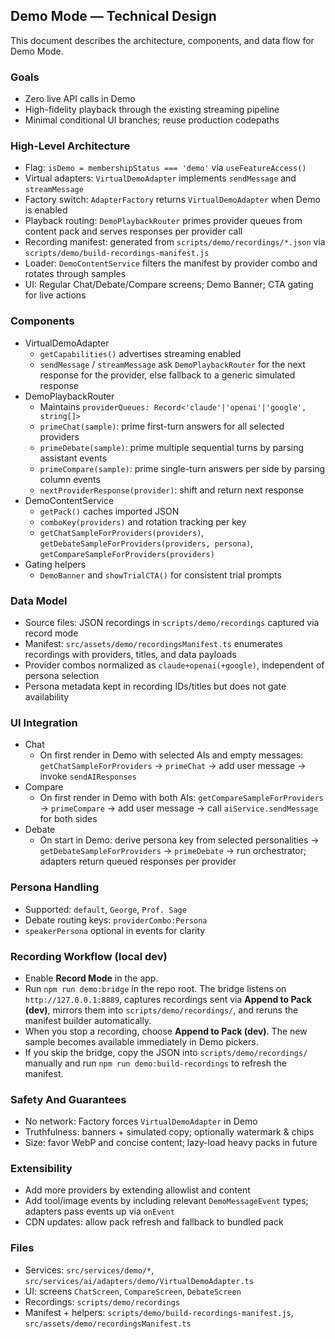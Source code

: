 ## Demo Mode — Technical Design

This document describes the architecture, components, and data flow for Demo Mode.

### Goals
- Zero live API calls in Demo
- High-fidelity playback through the existing streaming pipeline
- Minimal conditional UI branches; reuse production codepaths

### High-Level Architecture
- Flag: `isDemo = membershipStatus === 'demo'` via `useFeatureAccess()`
- Virtual adapters: `VirtualDemoAdapter` implements `sendMessage` and `streamMessage`
- Factory switch: `AdapterFactory` returns `VirtualDemoAdapter` when Demo is enabled
- Playback routing: `DemoPlaybackRouter` primes provider queues from content pack and serves responses per provider call
- Recording manifest: generated from `scripts/demo/recordings/*.json` via `scripts/demo/build-recordings-manifest.js`
- Loader: `DemoContentService` filters the manifest by provider combo and rotates through samples
- UI: Regular Chat/Debate/Compare screens; Demo Banner; CTA gating for live actions

### Components
- VirtualDemoAdapter
  - `getCapabilities()` advertises streaming enabled
  - `sendMessage` / `streamMessage` ask `DemoPlaybackRouter` for the next response for the provider, else fallback to a generic simulated response
- DemoPlaybackRouter
  - Maintains `providerQueues: Record<'claude'|'openai'|'google', string[]>`
  - `primeChat(sample)`: prime first-turn answers for all selected providers
  - `primeDebate(sample)`: prime multiple sequential turns by parsing assistant events
  - `primeCompare(sample)`: prime single-turn answers per side by parsing column events
  - `nextProviderResponse(provider)`: shift and return next response
- DemoContentService
  - `getPack()` caches imported JSON
  - `comboKey(providers)` and rotation tracking per key
  - `getChatSampleForProviders(providers)`, `getDebateSampleForProviders(providers, persona)`, `getCompareSampleForProviders(providers)`
- Gating helpers
  - `DemoBanner` and `showTrialCTA()` for consistent trial prompts

### Data Model
- Source files: JSON recordings in `scripts/demo/recordings` captured via record mode
- Manifest: `src/assets/demo/recordingsManifest.ts` enumerates recordings with providers, titles, and data payloads
- Provider combos normalized as `claude+openai(+google)`, independent of persona selection
- Persona metadata kept in recording IDs/titles but does not gate availability

### UI Integration
- Chat
  - On first render in Demo with selected AIs and empty messages: `getChatSampleForProviders` → `primeChat` → add user message → invoke `sendAIResponses`
- Compare
  - On first render in Demo with both AIs: `getCompareSampleForProviders` → `primeCompare` → add user message → call `aiService.sendMessage` for both sides
- Debate
  - On start in Demo: derive persona key from selected personalities → `getDebateSampleForProviders` → `primeDebate` → run orchestrator; adapters return queued responses per provider

### Persona Handling
- Supported: `default`, `George`, `Prof. Sage`
- Debate routing keys: `providerCombo:Persona`
- `speakerPersona` optional in events for clarity

### Recording Workflow (local dev)
- Enable **Record Mode** in the app.
- Run `npm run demo:bridge` in the repo root. The bridge listens on `http://127.0.0.1:8889`, captures recordings sent via **Append to Pack (dev)**, mirrors them into `scripts/demo/recordings/`, and reruns the manifest builder automatically.
- When you stop a recording, choose **Append to Pack (dev)**. The new sample becomes available immediately in Demo pickers.
- If you skip the bridge, copy the JSON into `scripts/demo/recordings/` manually and run `npm run demo:build-recordings` to refresh the manifest.

### Safety And Guarantees
- No network: Factory forces `VirtualDemoAdapter` in Demo
- Truthfulness: banners + simulated copy; optionally watermark & chips
- Size: favor WebP and concise content; lazy-load heavy packs in future

### Extensibility
- Add more providers by extending allowlist and content
- Add tool/image events by including relevant `DemoMessageEvent` types; adapters pass events up via `onEvent`
- CDN updates: allow pack refresh and fallback to bundled pack

### Files
- Services: `src/services/demo/*`, `src/services/ai/adapters/demo/VirtualDemoAdapter.ts`
- UI: screens `ChatScreen`, `CompareScreen`, `DebateScreen`
- Recordings: `scripts/demo/recordings`
- Manifest + helpers: `scripts/demo/build-recordings-manifest.js`, `src/assets/demo/recordingsManifest.ts`
